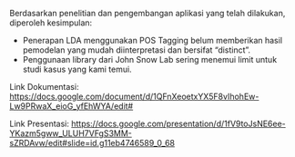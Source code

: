 Berdasarkan penelitian dan pengembangan aplikasi yang telah dilakukan, diperoleh kesimpulan:
- Penerapan LDA menggunakan POS Tagging belum memberikan hasil pemodelan yang mudah diinterpretasi dan bersifat “distinct”.
- Penggunaan library dari John Snow Lab sering menemui limit untuk studi kasus yang kami temui.

Link Dokumentasi:
https://docs.google.com/document/d/1QFnXeoetxYX5F8vIhohEw-Lw9PRwaX_eioG_yfEhWYA/edit#

Link Presentasi:
https://docs.google.com/presentation/d/1fV9toJsNE6ee-YKazm5gww_ULUH7VFgS3MM-sZRDAvw/edit#slide=id.g11eb4746589_0_68
